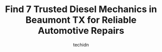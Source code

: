 ---
layout: ampstory
image: https://images.unsplash.com/photo-1578659242540-6f036471ca61?ixlib=rb-4.0.3&ixid=MnwxMjA3fDB8MHxwaG90by1wYWdlfHx8fGVufDB8fHx8&auto=format&fit=crop&w=640&h=853&q=80
author: techidn
featured: false
description: When it comes to maintaining and repairing your vehicle in Beaumont TX, USA, you deserve nothing but the best. Thats why the 7 best Diesel Mechanic in the area are here to offer their exper
title: Find 7 Trusted Diesel Mechanics in Beaumont TX for Reliable Automotive Repairs
cover:
   title: Find 7 Trusted Diesel Mechanics in Beaumont TX for Reliable Automotive Repairs
   subtitle: Rickpate
   background: https://images.unsplash.com/photo-1578659242540-6f036471ca61?ixlib=rb-4.0.3&ixid=MnwxMjA3fDB8MHxwaG90by1wYWdlfHx8fGVufDB8fHx8&auto=format&fit=crop&w=640&h=853&q=80

pages: 
 - layout: thirds
   top: <h1>#1 TA Truck Service</h1>
   bottom: "<p>Keno was awesome,  had an axle gasket leaking. In and out in less than 30 minutes.  And he was the only mechanic on duty and was working on other stuff. Thank you ... on </p>"
   background: https://www.knot35.com/toplist/wp-content/uploads/2023/06/best-diesel-mechanic-1-in-beaumont-tx-1685831472.jpeg
   backgroundblur: true
 - layout: thirds
   top: <h1>#2 Affordable Truck Repair</h1>
   bottom: "<p>1415 S Major Dr, Beaumont, TX 77707, United States</p>"
   background: https://www.knot35.com/toplist/wp-content/uploads/2023/06/best-diesel-mechanic-2-in-beaumont-tx-1685831472.jpeg
   cta:
      link: https://www.knot35.com/toplist/find-7-trusted-diesel-mechanics-in-beaumont-tx-for-reliable-automotive-repairs/
      text: Find 7 Trusted Diesel Mechanics in Beaumont TX for Reliable Automotive Repairs
 - layout: thirds
   top: <h1>#3 Marks Automotive Machine Shop</h1>
   bottom: "<p>10339 US-90, Beaumont, TX 77713, United States</p>"
   background: https://www.knot35.com/toplist/wp-content/uploads/2023/06/best-diesel-mechanic-3-in-beaumont-tx-1685831472.jpeg
   cta:
      link: https://www.knot35.com/toplist/find-7-trusted-diesel-mechanics-in-beaumont-tx-for-reliable-automotive-repairs/
      text: Find 7 Trusted Diesel Mechanics in Beaumont TX for Reliable Automotive Repairs
 - layout: thirds
   top: <h1>#4 Vics Truck & Trailer Repair</h1>
   bottom: "<p>5335 Walden Rd, Beaumont, TX 77705, United States</p>"
   background: https://images.unsplash.com/photo-1496096265110-f83ad7f96608?ixlib=rb-4.0.3&ixid=MnwxMjA3fDB8MHxwaG90by1wYWdlfHx8fGVufDB8fHx8&auto=format&fit=crop&w=640&h=853&q=80
   cta:
      link: https://www.knot35.com/toplist/find-7-trusted-diesel-mechanics-in-beaumont-tx-for-reliable-automotive-repairs/
      text: Find 7 Trusted Diesel Mechanics in Beaumont TX for Reliable Automotive Repairs
 - layout: thirds
   top: <h1>#5 Boudreauxs Truck & Trailer Repair</h1>
   bottom: "<p>1680 Spindletop Ave, Beaumont, TX 77705, United States</p>"
   background: https://images.unsplash.com/photo-1618556658017-fd9c732d1360?ixlib=rb-4.0.3&ixid=MnwxMjA3fDB8MHxwaG90by1wYWdlfHx8fGVufDB8fHx8&auto=format&fit=crop&w=640&h=853&q=80
   cta:
      link: https://www.knot35.com/toplist/find-7-trusted-diesel-mechanics-in-beaumont-tx-for-reliable-automotive-repairs/
      text: Find 7 Trusted Diesel Mechanics in Beaumont TX for Reliable Automotive Repairs
 - layout: thirds
   top: <h1>#6 Yates Auto & Truck Repair, Inc</h1>
   bottom: "<p>1190 N M L King Jr Pkwy, Beaumont, TX 77701, United States</p>"
   background: https://images.unsplash.com/photo-1615749413727-825b59a857b5?ixlib=rb-4.0.3&ixid=MnwxMjA3fDB8MHxwaG90by1wYWdlfHx8fGVufDB8fHx8&auto=format&fit=crop&w=640&h=853&q=80
   cta:
      link: https://www.knot35.com/toplist/find-7-trusted-diesel-mechanics-in-beaumont-tx-for-reliable-automotive-repairs/
      text: Find 7 Trusted Diesel Mechanics in Beaumont TX for Reliable Automotive Repairs
 - layout: thirds
   top: <h1>#7 M & R Fleet Services, Inc</h1>
   bottom: "<p>2465 W Cardinal Dr, Beaumont, TX 77705, United States</p>"
   background: https://images.unsplash.com/photo-1515405295579-ba7b45403062?ixlib=rb-4.0.3&ixid=MnwxMjA3fDB8MHxwaG90by1wYWdlfHx8fGVufDB8fHx8&auto=format&fit=crop&w=640&h=853&q=80
   cta:
      link: https://www.knot35.com/toplist/find-7-trusted-diesel-mechanics-in-beaumont-tx-for-reliable-automotive-repairs/
      text: Find 7 Trusted Diesel Mechanics in Beaumont TX for Reliable Automotive Repairs
 - layout: thirds
   middle: Continue reading...
   background: https://images.unsplash.com/photo-1549241520-425e3dfc01cb?ixlib=rb-4.0.3&ixid=MnwxMjA3fDB8MHxwaG90by1wYWdlfHx8fGVufDB8fHx8&auto=format&fit=crop&w=640&h=853&q=80
   cta:
      link: https://www.knot35.com/toplist/find-7-trusted-diesel-mechanics-in-beaumont-tx-for-reliable-automotive-repairs/
      text: Find 7 Trusted Diesel Mechanics in Beaumont TX for Reliable Automotive Repairs
      
---